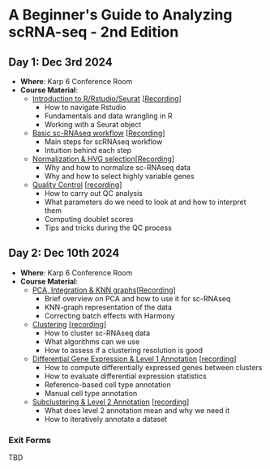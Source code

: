 # A Beginner's Guide to Analyzing scRNA-seq - 2nd Edition

## Day 1: Dec 3rd 2024

-   **Where**: Karp 6 Conference Room
-   **Course Material**:
    -   [Introduction to R/Rstudio/Seurat](https://github.com/CellDiscoveryNetwork/workshops/tree/main/beginners-guide-to-analyzing-scRNAseq-2nd-edition/prework) [[Recording]()]
        -   How to navigate Rstudio
        -   Fundamentals and data wrangling in R
        -   Working with a Seurat object
    -   [Basic sc-RNAseq workflow](https://github.com/CellDiscoveryNetwork/workshops/blob/main/beginners-guide-to-analyzing-scRNAseq-2nd-edition/day-1/The%20Basic%20scRNAseq%20Analysis%20Workflow.pdf) [[Recording]()]
        -   Main steps for scRNAseq workflow
        -   Intuition behind each step
    -   [Normalization & HVG selection](http://htmlpreview.github.io/?https://github.com/CellDiscoveryNetwork/workshops/blob/main/beginners-guide-to-analyzing-scRNAseq-2nd-edition/day-1/3-norm-hvg.html)[[Recording]()]
        -   Why and how to normalize sc-RNAseq data
        -   Why and how to select highly variable genes
    -   [Quality Control](http://htmlpreview.github.io/?https://github.com/CellDiscoveryNetwork/workshops/blob/main/beginners-guide-to-analyzing-scRNAseq-2nd-edition/day-2/5-QC.html) [[recording]()]
        -   How to carry out QC analysis
        -   What parameters do we need to look at and how to interpret them
        -   Computing doublet scores
        -   Tips and tricks during the QC process

## Day 2: Dec 10th 2024

-   **Where**: Karp 6 Conference Room
-   **Course Material**:
    -   [PCA, Integration & KNN graphs](http://htmlpreview.github.io/?https://github.com/CellDiscoveryNetwork/workshops/blob/main/beginners-guide-to-analyzing-scRNAseq-2nd-edition/day-2/5-PCA_Harmony_kNN.html)[[Recording]()]
        -   Brief overview on PCA and how to use it for sc-RNAseq
        -   KNN-graph representation of the data
        -   Correcting batch effects with Harmony
    -   [Clustering](http://htmlpreview.github.io/?https://github.com/CellDiscoveryNetwork/workshops/blob/main/beginners-guide-to-analyzing-scRNAseq-2nd-edition/day-2/6-Clustering.html) [[recording]()]
        -   How to cluster sc-RNAseq data
        -   What algorithms can we use
        -   How to assess if a clustering resolution is good
    -   [Differential Gene Expression & Level 1 Annotation](http://htmlpreview.github.io/?https://github.com/CellDiscoveryNetwork/workshops/blob/main/beginners-guide-to-analyzing-scRNAseq-2nd-edition/day-2/7-dge-annotlvl1.html) [[recording]()]
        -   How to compute differentially expressed genes between clusters
        -   How to evaluate differential expression statistics
        -   Reference-based cell type annotation
        -   Manual cell type annotation
    -   [Subclustering & Level 2 Annotation](http://htmlpreview.github.io/?https://github.com/CellDiscoveryNetwork/workshops/blob/main/beginners-guide-to-analyzing-scRNAseq-2nd-edition/day-2/8-Subclustering.html) [[recording]()]
        -   What does level 2 annotation mean and why we need it
        -   How to iteratively annotate a dataset

### Exit Forms
TBD